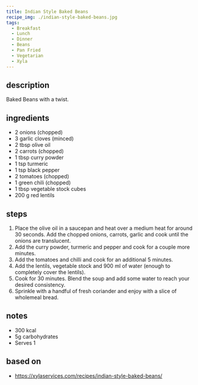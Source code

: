 ```yaml
---
title: Indian Style Baked Beans
recipe_img: ./indian-style-baked-beans.jpg
tags:
  - Breakfast
  - Lunch
  - Dinner
  - Beans
  - Pan Fried
  - Vegetarian
  - Xyla
---
```


<!-- markdownlint-disable MD024 -->

## description

Baked Beans with a twist.

## ingredients

- 2 onions (chopped)
- 3 garlic cloves (minced)
- 2 tbsp olive oil
- 2 carrots (chopped)
- 1 tbsp curry powder
- 1 tsp turmeric
- 1 tsp black pepper
- 2 tomatoes (chopped)
- 1 green chili (chopped)
- 1 tbsp vegetable stock cubes
- 200 g red lentils

## steps

1. Place the olive oil in a saucepan and heat over a medium heat for around 30 seconds. Add the chopped onions, carrots, garlic and cook until the onions are translucent.
2. Add the curry powder, turmeric and pepper and cook for a couple more minutes.
3. Add the tomatoes and chilli and cook for an additional 5 minutes.
4. Add the lentils, vegetable stock and 900 ml of water (enough to completely cover the lentils).
5. Cook for 30 minutes. Blend the soup and add some water to reach your desired consistency.
6. Sprinkle with a handful of fresh coriander and enjoy with a slice of wholemeal bread.

## notes

- 300 kcal
- 5g carbohydrates
- Serves 1

## based on

- https://xylaservices.com/recipes/indian-style-baked-beans/
<!-- markdownlint-enable MD024 -->
